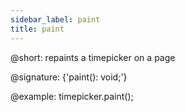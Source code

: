 ```yaml
---
sidebar_label: paint
title: paint
---          
```


@short: repaints a timepicker on a page

@signature: {'paint(): void;'}

@example:
timepicker.paint();
